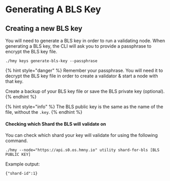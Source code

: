 # Generating A BLS Key

## Creating a new BLS key

You will need to generate a BLS key in order to run a validating node. When generating a BLS key, the CLI will ask you to provide a passphrase to encrypt the BLS key file.‌ 

```text
./hmy keys generate-bls-key --passphrase
```

{% hint style="danger" %}
Remember your passphrase. You will need it to decrypt the BLS key file in order to create a validator & start a node with that key.

Create a backup of your BLS key file or save the BLS private key \(optional\).
{% endhint %}

{% hint style="info" %}
The BLS public key is the same as the name of the file, without the `.key`.
{% endhint %}

#### Checking which Shard the BLS will validate on

You can check which shard your key will validate for using the following command.

```text
./hmy --node="https://api.s0.os.hmny.io" utility shard-for-bls [BLS PUBLIC KEY]
```

Example output:

```text
{"shard-id":1}
```

